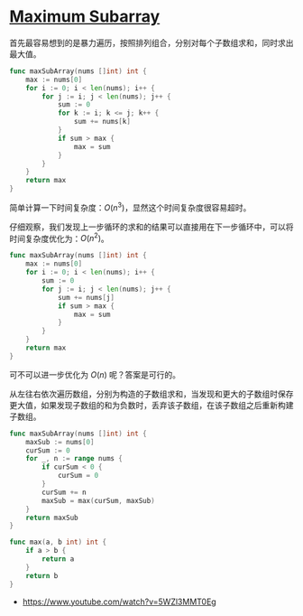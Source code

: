 # [Maximum Subarray](https://leetcode.com/problems/maximum-subarray/description/)

首先最容易想到的是暴力遍历，按照排列组合，分别对每个子数组求和，同时求出最大值。

```go
func maxSubArray(nums []int) int {
	max := nums[0]
	for i := 0; i < len(nums); i++ {
		for j := i; j < len(nums); j++ {
			sum := 0
			for k := i; k <= j; k++ {
				sum += nums[k]
			}
			if sum > max {
				max = sum
			}
		}
	}
	return max
}
```

简单计算一下时间复杂度：$O(n^3)$，显然这个时间复杂度很容易超时。

仔细观察，我们发现上一步循环的求和的结果可以直接用在下一步循环中，可以将时间复杂度优化为：$O(n^2)$。

```go
func maxSubArray(nums []int) int {
	max := nums[0]
	for i := 0; i < len(nums); i++ {
		sum := 0
		for j := i; j < len(nums); j++ {
			sum += nums[j]
			if sum > max {
				max = sum
			}
		}
	}
	return max
}
```

可不可以进一步优化为 $O(n)$ 呢？答案是可行的。

从左往右依次遍历数组，分别为构造的子数组求和，当发现和更大的子数组时保存更大值，如果发现子数组的和为负数时，丢弃该子数组，在该子数组之后重新构建子数组。

```go
func maxSubArray(nums []int) int {
	maxSub := nums[0]
	curSum := 0
	for _, n := range nums {
		if curSum < 0 {
			curSum = 0
		}
		curSum += n
		maxSub = max(curSum, maxSub)
	}
	return maxSub
}

func max(a, b int) int {
	if a > b {
		return a
	}
	return b
}
```

- <https://www.youtube.com/watch?v=5WZl3MMT0Eg>
